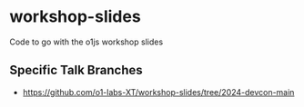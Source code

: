 # workshop-slides
Code to go with the o1js workshop slides

## Specific Talk Branches
- https://github.com/o1-labs-XT/workshop-slides/tree/2024-devcon-main
